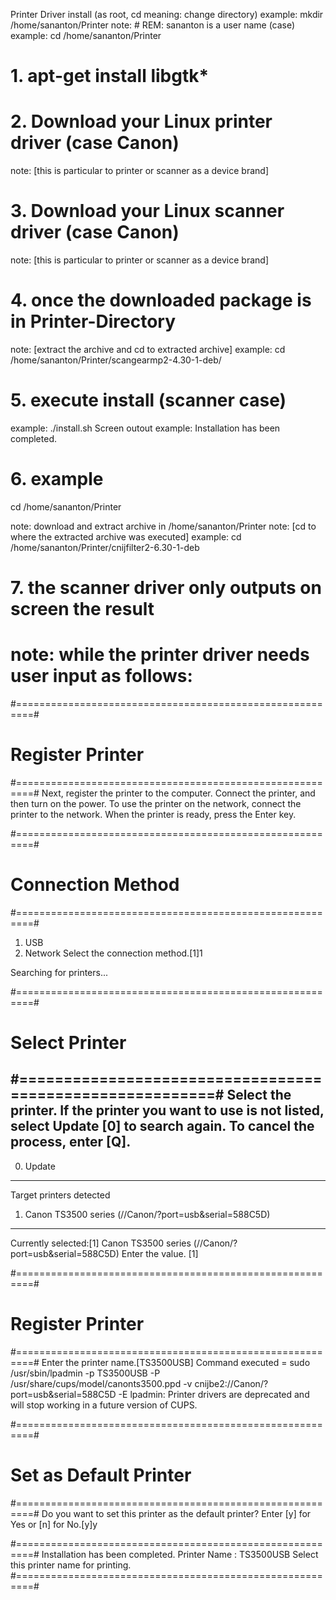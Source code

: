 Printer Driver install (as root, cd meaning: change directory)
example: mkdir /home/sananton/Printer 
note: # REM: sananton is a user name (case)
example: cd /home/sananton/Printer

# 1. apt-get install libgtk*

# 2. Download your Linux printer driver (case Canon)
note: [this is particular to printer or scanner as a device brand]

# 3. Download your Linux scanner driver (case Canon)
note: [this is particular to printer or scanner as a device brand]

# 4. once the downloaded package is in Printer-Directory
note: [extract the archive and cd to extracted archive]
example: cd /home/sananton/Printer/scangearmp2-4.30-1-deb/

# 5. execute install (scanner case)
example: ./install.sh
Screen outout example: Installation has been completed.

# 6. example
cd /home/sananton/Printer

note: download and extract archive in /home/sananton/Printer
note: [cd to where the extracted archive was executed]
example: cd /home/sananton/Printer/cnijfilter2-6.30-1-deb

# 7. the scanner driver only outputs on screen the result
# note: while the printer driver needs user input as follows:

#=========================================================#
#  Register Printer
#=========================================================#
Next, register the printer to the computer.
Connect the printer, and then turn on the power.
To use the printer on the network, connect the printer to the network.
When the printer is ready, press the Enter key.
> 

#=========================================================#
#  Connection Method
#=========================================================#
 1) USB
 2) Network
Select the connection method.[1]1

Searching for printers...


#=========================================================#
#  Select Printer
#=========================================================#
Select the printer.
If the printer you want to use is not listed, select Update [0] to search again.
To cancel the process, enter [Q].
-----------------------------------------------------------
 0) Update
-----------------------------------------------------------
Target printers detected
1) Canon TS3500 series (//Canon/?port=usb&serial=588C5D)
-----------------------------------------------------------
Currently selected:[1] Canon TS3500 series (//Canon/?port=usb&serial=588C5D)
Enter the value. [1]

#=========================================================#
#  Register Printer
#=========================================================#
Enter the printer name.[TS3500USB]
Command executed = sudo /usr/sbin/lpadmin -p TS3500USB -P /usr/share/cups/model/canonts3500.ppd -v cnijbe2://Canon/?port=usb&serial=588C5D -E
lpadmin: Printer drivers are deprecated and will stop working in a future version of CUPS.

#=========================================================#
#  Set as Default Printer
#=========================================================#
Do you want to set this printer as the default printer?
Enter [y] for Yes or [n] for No.[y]y

#=========================================================#
Installation has been completed.
Printer Name : TS3500USB
Select this printer name for printing.
#=========================================================#

